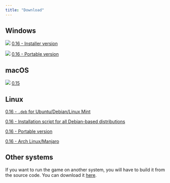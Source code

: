 ```yaml
---
title: "Download"
---
```


## Windows

![](../icon-windows.png) [0.16 - Installer version](https://opmon-game.ga/last.html)

![](../icon-windows.png) [0.16 - Portable version](https://github.com/OpMonTeam/OpMon/releases/download/alpha-v0.16/OpMon-Win_NoInstall.zip)

## macOS

![](../icon-apple.png) [0.15]([https://github.com/OpMonTeam/OpMon/releases/download/alpha-v0.15.1/OpMon-Mac.zip)

## Linux

[0.16 - `.deb` for Ubuntu/Debian/Linux Mint](https://github.com/OpMonTeam/OpMon/releases/download/alpha-v0.16/OpMon-0.16-Linux.deb)

[0.16 - Installation script for all Debian-based distributions](https://github.com/OpMonTeam/OpMon/releases/download/alpha-v0.16/source.sh)

[0.16 - Portable version](https://github.com/OpMonTeam/OpMon/releases/download/alpha-v0.16/OpMon-Linux_NoInstall.zip)

[0.16 - Arch Linux/Manjaro](https://aur.archlinux.org/packages/opmon/)

## Other systems

If you want to run the game on another system, you will have to build it from
the source code. You can download it [here](https://github.com/OpMonTeam/OpMon/archive/develop.zip).